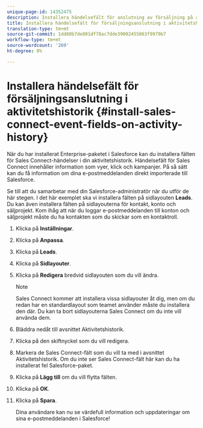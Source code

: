 ```yaml
---
unique-page-id: 14352475
description: Installera händelsefält för anslutning av försäljning på aktivitetshistorik - Marketo-dokument - produktdokumentation
title: Installera händelsefält för försäljningsanslutning i aktivitetshistorik
translation-type: tm+mt
source-git-commit: 1dd80b7de801df78ac7dde39002455063f9979b7
workflow-type: tm+mt
source-wordcount: '269'
ht-degree: 0%

---
```



# Installera händelsefält för försäljningsanslutning i aktivitetshistorik {#install-sales-connect-event-fields-on-activity-history}

När du har installerat Enterprise-paketet i Salesforce kan du installera fälten för Sales Connect-händelser i din aktivitetshistorik. Händelsefält för Sales Connect innehåller information som vyer, klick och kampanjer. På så sätt kan du få information om dina e-postmeddelanden direkt importerade till Salesforce.

Se till att du samarbetar med din Salesforce-administratör när du utför de här stegen. I det här exemplet ska vi installera fälten på sidlayouten **Leads**. Du kan även installera fälten på sidlayouterna för kontakt, konto och säljprojekt. Kom ihåg att när du loggar e-postmeddelanden till konton och säljprojekt måste du ha kontakten som du skickar som en kontaktroll.

1. Klicka på **Inställningar**.
1. Klicka på **Anpassa**.
1. Klicka på **Leads**.
1. Klicka på **Sidlayouter**.
1. Klicka på **Redigera** bredvid sidlayouten som du vill ändra.

   >[!NOTE]
   >
   >Sales Connect kommer att installera vissa sidlayouter åt dig, men om du redan har en standardlayout som teamet använder måste du installera den där. Du kan ta bort sidlayouterna Sales Connect om du inte vill använda dem.

1. Bläddra nedåt till avsnittet Aktivitetshistorik.
1. Klicka på den skiftnyckel som du vill redigera.
1. Markera de Sales Connect-fält som du vill ta med i avsnittet Aktivitetshistorik. Om du inte ser Sales Connect-fält här kan du ha installerat fel Salesforce-paket.
1. Klicka på **Lägg till** om du vill flytta fälten.
1. Klicka på **OK**.
1. Klicka på **Spara**.

   Dina användare kan nu se värdefull information och uppdateringar om sina e-postmeddelanden i Salesforce!
